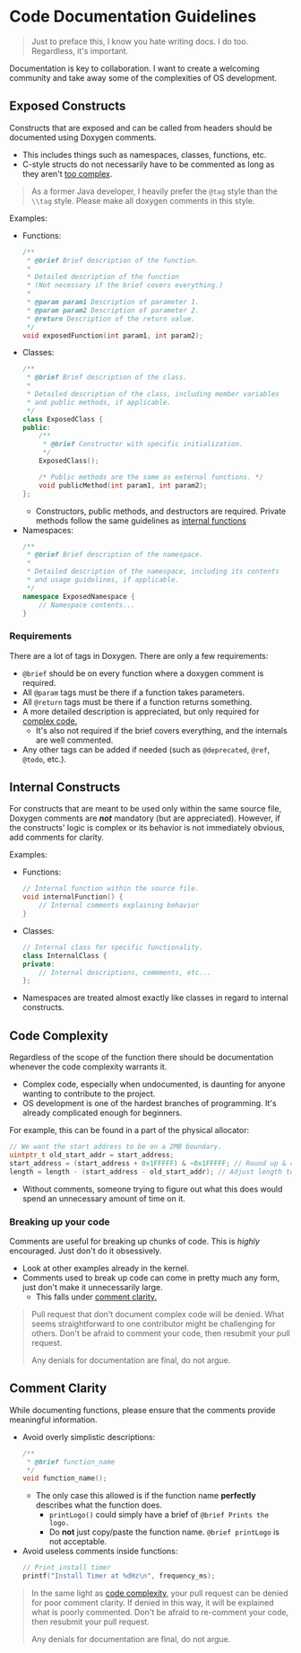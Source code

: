 # Code Documentation Guidelines

> Just to preface this, I know you hate writing docs. I do too. Regardless, it's important.

Documentation is key to collaboration. 
I want to create a welcoming community and take away some of the complexities of OS development.

## Exposed Constructs

Constructs that are exposed and can be called from headers should be documented using Doxygen comments.
- This includes things such as namespaces, classes, functions, etc.
- C-style structs do not necessarily have to be commented as long as they aren't [too complex](#code-complexity).
> As a former Java developer, I heavily prefer the `@tag` style than the `\\tag` style. 
> Please make all doxygen comments in this style. 

Examples:
 - Functions:
    ```c
    /**
     * @brief Brief description of the function.
     *
     * Detailed description of the function
     * (Not necessary if the brief covers everything.)
     *
     * @param param1 Description of parameter 1.
     * @param param2 Description of parameter 2.
     * @return Description of the return value.
     */
    void exposedFunction(int param1, int param2);
    ```
 - Classes:
    ```C++
    /**
     * @brief Brief description of the class.
     *
     * Detailed description of the class, including member variables
     * and public methods, if applicable.
     */
    class ExposedClass {
    public:
        /**
         * @brief Constructor with specific initialization.
         */
        ExposedClass();
    
        /* Public methods are the same as external functions. */
        void publicMethod(int param1, int param2);
    };
    ```
   - Constructors, public methods, and destructors are required. Private methods follow the same guidelines as [internal functions](#internal-constructs) 
 - Namespaces:
    ```C++
    /**
     * @brief Brief description of the namespace.
     *
     * Detailed description of the namespace, including its contents
     * and usage guidelines, if applicable.
     */
    namespace ExposedNamespace {
        // Namespace contents...
    } 
    ```
### Requirements
There are a lot of tags in Doxygen. There are only a few requirements:
- `@brief` should be on every function where a doxygen comment is required.
- All `@param` tags must be there if a function takes parameters.
- All `@return` tags must be there if a function returns something.
- A more detailed description is appreciated, but only required for [complex code.](#code-complexity)
  - It's also not required if the brief covers everything, and the internals are well commented.
- Any other tags can be added if needed (such as `@deprecated`, `@ref`, `@todo`, etc.).
## Internal Constructs
For constructs that are meant to be used only within the same source file, Doxygen comments are **_not_** mandatory (but are appreciated).
However, if the constructs' logic is complex or its behavior is not immediately obvious, add comments for clarity.

Examples:
- Functions:
    ```c
    // Internal function within the source file.
    void internalFunction() {
        // Internal comments explaining behavior
    }
    ```
- Classes:
    ```C++
    // Internal class for specific functionality.
    class InternalClass {
    private:
        // Internal descriptions, commments, etc...
    };
    ```
- Namespaces are treated almost exactly like classes in regard to internal constructs.

## Code Complexity
Regardless of the scope of the function there should be documentation whenever the code complexity warrants it.
- Complex code, especially when undocumented, is daunting for anyone wanting to contribute to the project.
- OS development is one of the hardest branches of programming. It's already complicated enough for beginners.

For example, this can be found in a part of the physical allocator:
```C
// We want the start address to be on a 2MB boundary.
uintptr_t old_start_addr = start_address;
start_address = (start_address + 0x1FFFFF) & ~0x1FFFFF; // Round up & clear the lower 21 bits 
length = length - (start_address - old_start_addr); // Adjust length to start at the new boundary
```
- Without comments, someone trying to figure out what this does would spend an unnecessary amount of time on it.

### Breaking up your code
Comments are useful for breaking up chunks of code. This is *highly* encouraged. Just don't do it obsessively.
- Look at other examples already in the kernel.
- Comments used to break up code can come in pretty much any form, just don't make it unnecessarily large.
  - This falls under [comment clarity.](#comment-clarity)
> Pull request that don't document complex code will be denied. 
> What seems straightforward to one contributor might be challenging for others.
> Don't be afraid to comment your code, then resubmit your pull request.
> 
> Any denials for documentation are final, do not argue.

## Comment Clarity
While documenting functions, please ensure that the comments provide meaningful information.
  - Avoid overly simplistic descriptions:
    ```C
    /**
     * @brief function_name
     */
    void function_name();
    ```
    - The only case this allowed is if the function name **perfectly** describes what the function does.
      - `printLogo()` could simply have a brief of `@brief Prints the logo.`
      - Do **not** just copy/paste the function name. `@brief printLogo` is not acceptable.
  - Avoid useless comments inside functions:
    ```C
    // Print install timer
    printf("Install Timer at %dHz\n", frequency_ms);
    ```
> In the same light as [code complexity](#code-complexity), your pull request can be denied for poor comment clarity.
> If denied in this way, it will be explained what is poorly commented.
> Don't be afraid to re-comment your code, then resubmit your pull request.
>
> Any denials for documentation are final, do not argue.